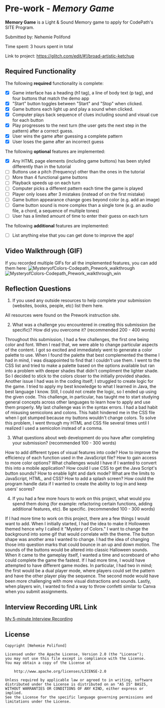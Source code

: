 # Pre-work - *Memory Game*

**Memory Game** is a Light & Sound Memory game to apply for CodePath's SITE Program. 

Submitted by: Nehemie Polifond

Time spent: 3 hours spent in total

Link to project: https://glitch.com/edit/#!/broad-artistic-ketchup

## Required Functionality

The following **required** functionality is complete:

* [x] Game interface has a heading (h1 tag), a line of body text (p tag), and four buttons that match the demo app
* [x] "Start" button toggles between "Start" and "Stop" when clicked. 
* [x] Game buttons each light up and play a sound when clicked. 
* [x] Computer plays back sequence of clues including sound and visual cue for each button
* [x] Play progresses to the next turn (the user gets the next step in the pattern) after a correct guess. 
* [x] User wins the game after guessing a complete pattern
* [x] User loses the game after an incorrect guess

The following **optional** features are implemented:

* [x] Any HTML page elements (including game buttons) has been styled differently than in the tutorial
* [ ] Buttons use a pitch (frequency) other than the ones in the tutorial
* [ ] More than 4 functional game buttons
* [ ] Playback speeds up on each turn
* [ ] Computer picks a different pattern each time the game is played
* [ ] Player only loses after 3 mistakes (instead of on the first mistake)
* [ ] Game button appearance change goes beyond color (e.g. add an image)
* [ ] Game button sound is more complex than a single tone (e.g. an audio file, a chord, a sequence of multiple tones)
* [ ] User has a limited amount of time to enter their guess on each turn

The following **additional** features are implemented:

- [ ] List anything else that you can get done to improve the app!

## Video Walkthrough (GIF)

If you recorded multiple GIFs for all the implemented features, you can add them here:
![MysteryofColors-Codepath_Prework_walkthrough](https://user-images.githubusercontent.com/80662339/161330975-f3f8925a-80d5-4cbf-b26a-b11deb7bbe2c.gif)
![MysteryofColors-Codepath_Prework_walkthrough_win](https://user-images.githubusercontent.com/80662339/161330986-39e6df6f-dd08-437a-97fa-8b53c8d41fe1.gif)


## Reflection Questions
1. If you used any outside resources to help complete your submission (websites, books, people, etc) list them here. 

All resources were found on the Prework instruction site. 

2. What was a challenge you encountered in creating this submission (be specific)? How did you overcome it? (recommended 200 - 400 words) 

Throughout this submission, I had a few challenges, the first one being color and font. When I read that, we were able to change particular aspects of the content. I got so excited and immediately went to generate a color palette to use. When I found the palette that best complemented the theme I had in mind, I was disappointed to find that I couldn't use them. I went to the CSS list and tried to make a palette based on the options available but ran into a problem with deeper shades that didn't compliment the lighter shade. So I decided to stick to the colors closer to the initially provided shades. Another issue I had was in the coding itself; I struggled to create logic for the game. I tried to apply my best knowledge to what I learned in Java, the best language I know. Still, I could not create the logic, so I ended up using the given code. This challenge, in particular, has taught me to start studying general concepts across other languages to learn how to apply and use them properly. My last challenge was in the syntax errors. I had a bad habit of misusing semicolons and colons. This habit hindered me in the CSS file when I got stumped because my buttons wouldn't change colors. To solve this problem, I went through my HTML and CSS file several times until I realized I used a semicolon instead of a comma.

3. What questions about web development do you have after completing your submission? (recommended 100 - 300 words) 

How to add different types of visual features into code? 
How to improve the efficiency of each function used in the JavaScript file?
How to gain access to more color options?
What challenges would I have if I wanted to convert this into a mobile application?
How could I use CSS to get the Java Script's button sounds?
How to enable light and dark mode?
What are the limits to JavaScript, HTML, and CSS?
How to add a splash screen?
How could the program handle data if I wanted to create the ability to log in and keep users' scores?

4. If you had a few more hours to work on this project, what would you spend them doing (for example: refactoring certain functions, adding additional features, etc). Be specific. (recommended 100 - 300 words) 

If I had more time to work on this project, there are a few things I would want to add. When I initially started, I had the idea to make it Holloween themed hence why I called it "Mystery of Colors." I want to change the background into some gif that would correlate with the theme. The button shape was another area I wanted to change. I had the idea of changing those into question marks that could bounce in an up and down motion. The sounds of the buttons would be altered into classic Halloween sounds. When it came to the gameplay itself, I wanted a time and scoreboard of who could complete the game the fastest. If I had more time, I would have attempted to have different game modes. In particular, I had two in mind; the first would be a dual player mode, where players could set the pattern and have the other player play the sequence. The second mode would have been more challenging with more visual distractions and sounds. Lastly, when players win, I wanted to find a way to throw confetti similar to Canva when you submit assignments. 



## Interview Recording URL Link

[My 5-minute Interview Recording](your-link-here)


## License

    Copyright [Nehemie Polifond]

    Licensed under the Apache License, Version 2.0 (the "License");
    you may not use this file except in compliance with the License.
    You may obtain a copy of the License at

        http://www.apache.org/licenses/LICENSE-2.0

    Unless required by applicable law or agreed to in writing, software
    distributed under the License is distributed on an "AS IS" BASIS,
    WITHOUT WARRANTIES OR CONDITIONS OF ANY KIND, either express or implied.
    See the License for the specific language governing permissions and
    limitations under the License.
